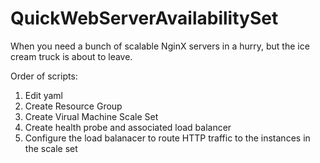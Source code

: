 # QuickWebServerAvailabilitySet
When you need a bunch of scalable NginX servers in a hurry, but the ice cream truck is about to leave.

Order of scripts:

1. Edit yaml
2. Create Resource Group
3. Create Virual Machine Scale Set
4. Create health probe and associated load balancer
5. Configure the load balanacer to route HTTP traffic to the instances in the scale set
